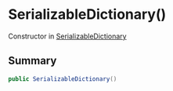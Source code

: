 # SerializableDictionary()

Constructor in [SerializableDictionary](/docs/api/csharp/yarn.unity.serializabledictionary-2.md)

## Summary



```csharp
public SerializableDictionary()
```

